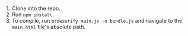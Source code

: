 1. Clone into the repo.
2. Run `npm install`.
3. To compile, run `browserify main.js -o bundle.js` and navigate to the `main.html` file's absolute path.